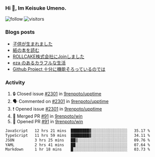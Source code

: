 ### Hi 👋, Im Keisuke Umeno.

<!--
**9renpoto/9renpoto** is a ✨ _special_ ✨ repository because its `README.md` (this file) appears on your GitHub profile.

Here are some ideas to get you started:

- 🔭 I’m currently working on ...
- 🌱 I’m currently learning ...
- 👯 I’m looking to collaborate on ...
- 🤔 I’m looking for help with ...
- 💬 Ask me about ...
- 📫 How to reach me: ...
- 😄 Pronouns: ...
- ⚡ Fun fact: ...
-->

![follow](https://img.shields.io/github/followers/9renpoto?label=Follow&style=social)
![visitors](https://komarev.com/ghpvc/?username=9renpoto&label=Profile%20views&color=0e75b6&style=flat)

### Blogs posts

<!-- BLOG-POST-LIST:START -->
- [子供が生まれました](https://9renpoto.win/entry/2024/04/18/hello-world)
- [紙の本を読む](https://9renpoto.win/entry/2024/02/25/reading-papar-book)
- [ROLLCAKE株式会社にJoinしました](https://9renpoto.win/entry/2024/02/11/join)
- [eza のあるカラフルな生活](https://9renpoto.win/entry/2024/02/01/eza)
- [Github Project 十分に機能そろっているのでは](https://9renpoto.win/entry/2024/01/14/gh-projects)
<!-- BLOG-POST-LIST:END -->

### Activity

<!--START_SECTION:activity-->
1. 🔒 Closed issue [#2301](https://github.com/9renpoto/upptime/issues/2301) in [9renpoto/upptime](https://github.com/9renpoto/upptime)
2. 🗣 Commented on [#2301](https://github.com/9renpoto/upptime/issues/2301#issuecomment-2068011838) in [9renpoto/upptime](https://github.com/9renpoto/upptime)
3. ❗ Opened issue [#2301](https://github.com/9renpoto/upptime/issues/2301) in [9renpoto/upptime](https://github.com/9renpoto/upptime)
4. 🎉 Merged PR [#91](https://github.com/9renpoto/win/pull/91) in [9renpoto/win](https://github.com/9renpoto/win)
5. 💪 Opened PR [#91](https://github.com/9renpoto/win/pull/91) in [9renpoto/win](https://github.com/9renpoto/win)
<!--END_SECTION:activity-->

<!--START_SECTION:waka-->

```txt
JavaScript   12 hrs 21 mins  ████████▓░░░░░░░░░░░░░░░░   35.17 %
TypeScript   11 hrs 59 mins  ████████▓░░░░░░░░░░░░░░░░   34.11 %
JSON         3 hrs 25 mins   ██▒░░░░░░░░░░░░░░░░░░░░░░   09.76 %
YAML         2 hrs 41 mins   ██░░░░░░░░░░░░░░░░░░░░░░░   07.64 %
Markdown     1 hr 18 mins    █░░░░░░░░░░░░░░░░░░░░░░░░   03.73 %
```

<!--END_SECTION:waka-->
